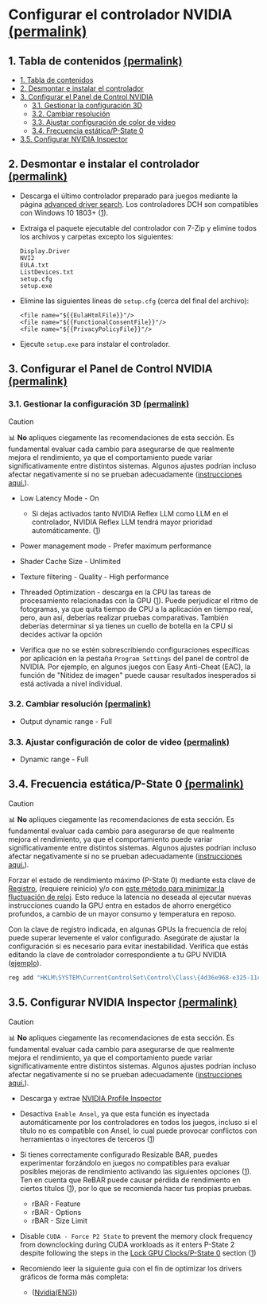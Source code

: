 <h1 id="configure-the-nvidia-driver">Configurar el controlador NVIDIA <a href="#configure-the-nvidia-driver">(permalink)</a></h1>

<h2 id="table-of-contents">1. Tabla de contenidos <a href="#table-of-contents">(permalink)</a></h2>

- [1. Tabla de contenidos](#table-of-contents)
- [2. Desmontar e instalar el controlador](#strip-and-install-the-driver)
- [3. Configurar el Panel de Control NVIDIA](#configure-nvidia-control-panel)
  - [3.1. Gestionar la configuración 3D](#manage-3d-settings)
  - [3.2. Cambiar resolución](#change-resolution)
  - [3.3. Ajustar configuración de color de video](#adjust-video-color-settings)
  - [3.4. Frecuencia estática/P-State 0](#lock-gpu-clocksp-state-0)
- [3.5. Configurar NVIDIA Inspector](#configure-nvidia-inspector)

<h2 id="strip-and-install-the-driver">2. Desmontar e instalar el controlador <a href="#strip-and-install-the-driver">(permalink)</a></h2>

- Descarga el último controlador preparado para juegos mediante la página [advanced driver search](https://www.nvidia.com/download/find.aspx). Los controladores DCH son compatibles con Windows 10 1803+ ([1](https://nvidia.custhelp.com/app/answers/detail/a_id/4777/~/nvidia-dch%2Fstandard-display-drivers-for-windows-10-faq)).

- Extraiga el paquete ejecutable del controlador con 7-Zip y elimine todos los archivos y carpetas excepto los siguientes:

    ```
    Display.Driver
    NVI2
    EULA.txt
    ListDevices.txt
    setup.cfg
    setup.exe
    ```

- Elimine las siguientes líneas de ``setup.cfg`` (cerca del final del archivo):

    ```
    <file name="${{EulaHtmlFile}}"/>
    <file name="${{FunctionalConsentFile}}"/>
    <file name="${{PrivacyPolicyFile}}"/>
    ```

- Ejecute ``setup.exe`` para instalar el controlador.

<h2 id="configure-nvidia-control-panel">3. Configurar el Panel de Control NVIDIA <a href="#configure-nvidia-control-panel">(permalink)</a></h2>

<h3 id="manage-3d-settings">3.1. Gestionar la configuración 3D <a href="#manage-3d-settings">(permalink)</a></h3>

> [!CAUTION]
> 📊 **No** apliques ciegamente las recomendaciones de esta sección. Es fundamental evaluar cada cambio para asegurarse de que realmente mejora el rendimiento, ya que el comportamiento puede variar significativamente entre distintos sistemas. Algunos ajustes podrían incluso afectar negativamente si no se prueban adecuadamente ([instrucciones aquí.](#benchmarking)).

- Low Latency Mode - On

  - Si dejas activados tanto NVIDIA Reflex LLM como LLM en el controlador, NVIDIA Reflex LLM tendrá mayor prioridad automáticamente. ([1](https://www.nvidia.com/en-gb/geforce/news/reflex-low-latency-platform))

- Power management mode - Prefer maximum performance

- Shader Cache Size - Unlimited

- Texture filtering - Quality - High performance

- Threaded Optimization - descarga en la CPU las tareas de procesamiento relacionadas con la GPU ([1](https://tweakguides.pcgamingwiki.com/NVFORCE_8.html)). Puede perjudicar el ritmo de fotogramas, ya que quita tiempo de CPU a la aplicación en tiempo real, pero, aun así, deberías realizar pruebas comparativas. También deberías determinar si ya tienes un cuello de botella en la CPU si decides activar la opción

- Verifica que no se estén sobrescribiendo configuraciones específicas por aplicación en la pestaña  ``Program Settings`` del panel de control de NVIDIA. Por ejemplo, en algunos juegos con Easy Anti-Cheat (EAC), la función de "Nitidez de imagen" puede causar resultados inesperados si está activada a nivel individual.

<h3 id="change-resolution">3.2. Cambiar resolución <a href="#change-resolution">(permalink)</a></h3>

- Output dynamic range - Full

<h3 id="adjust-video-color-settings">3.3. Ajustar configuración de color de video <a href="#adjust-video-color-settings">(permalink)</a></h3>

- Dynamic range - Full

<h2 id="lock-gpu-clocksp-state-0">3.4. Frecuencia estática/P-State 0 <a href="#lock-gpu-clocksp-state-0">(permalink)</a></h2>

> [!CAUTION]
> 📊 **No** apliques ciegamente las recomendaciones de esta sección. Es fundamental evaluar cada cambio para asegurarse de que realmente mejora el rendimiento, ya que el comportamiento puede variar significativamente entre distintos sistemas. Algunos ajustes podrían incluso afectar negativamente si no se prueban adecuadamente ([instrucciones aquí.](#benchmarking)).

Forzar el estado de rendimiento máximo (P-State 0) mediante esta clave de [Registro](https://github.com/djdallmann/GamingPCSetup/blob/master/CONTENT/RESEARCH/WINDRIVERS/README.md#q-is-there-a-registry-setting-that-can-force-your-display-adapter-to-remain-at-its-highest-performance-state-pstate-p0), (requiere reinicio) y/o con [este método para minimizar la fluctuación de reloj](https://docs.google.com/document/d/14ma-_Os3rNzio85yBemD-YSpF_1z75mZJz1UdzmW8GE/edit). Esto reduce la latencia no deseada al ejecutar nuevas instrucciones cuando la GPU entra en estados de ahorro energético profundos, a cambio de un mayor consumo y temperatura en reposo.

Con la clave de registro indicada, en algunas GPUs la frecuencia de reloj puede superar levemente el valor configurado. Asegúrate de ajustar la configuración si es necesario para evitar inestabilidad. Verifica que estás editando la clave de controlador correspondiente a tu GPU NVIDIA ([ejemplo](/assets/images/find-driver-key-example.png)).

```bat
reg add "HKLM\SYSTEM\CurrentControlSet\Control\Class\{4d36e968-e325-11ce-bfc1-08002be10318}\0000" /v "DisableDynamicPstate" /t REG_DWORD /d "1" /f
```

<h2 id="configure-nvidia-inspector">3.5. Configurar NVIDIA Inspector <a href="#configure-nvidia-inspector">(permalink)</a></h2>

> [!CAUTION]
> 📊 **No** apliques ciegamente las recomendaciones de esta sección. Es fundamental evaluar cada cambio para asegurarse de que realmente mejora el rendimiento, ya que el comportamiento puede variar significativamente entre distintos sistemas. Algunos ajustes podrían incluso afectar negativamente si no se prueban adecuadamente ([instrucciones aquí.](#benchmarking)).

- Descarga y extrae [NVIDIA Profile Inspector]((https://github.com/Ixeoz/nvidiaProfileInspector-UNLOCKED))

- Desactiva ``Enable Ansel``, ya que esta función es inyectada automáticamente por los controladores en todos los juegos, incluso si el título no es compatible con Ansel, lo cual puede provocar conflictos con herramientas o inyectores de terceros ([1](https://www.pcgamingwiki.com/wiki/Nvidia#Ansel))

- Si tienes correctamente configurado Resizable BAR, puedes experimentar forzándolo en juegos no compatibles para evaluar posibles mejoras de rendimiento activando las siguientes opciones ([1](https://www.youtube.com/watch?v=ZTOtqWTFSK8)). Ten en cuenta que ReBAR puede causar pérdida de rendimiento en ciertos títulos ([1](https://www.techspot.com/review/2234-nvidia-resizable-bar)), por lo que se recomienda hacer tus propias pruebas.

  - rBAR - Feature
  - rBAR - Options
  - rBAR - Size Limit

- Disable ``CUDA - Force P2 State`` to prevent the memory clock frequency from downclocking during CUDA workloads as it enters P-State 2 despite following the steps in the [Lock GPU Clocks/P-State 0](#lock-gpu-clocksp-state-0) section ([1](/assets/images/cuda-force-p2-state-analysis.png))

- Recomiendo leer la siguiente guia con el fin de optimizar los drivers gráficos de forma más completa:
  - ([Nvidia(ENG)](https://cryptpad.fr/pad/#/2/pad/view/X6i8p0857ZxlnvPEqOeu1vRQFUbUg2lP9W23vcyD8tM/embed/))
